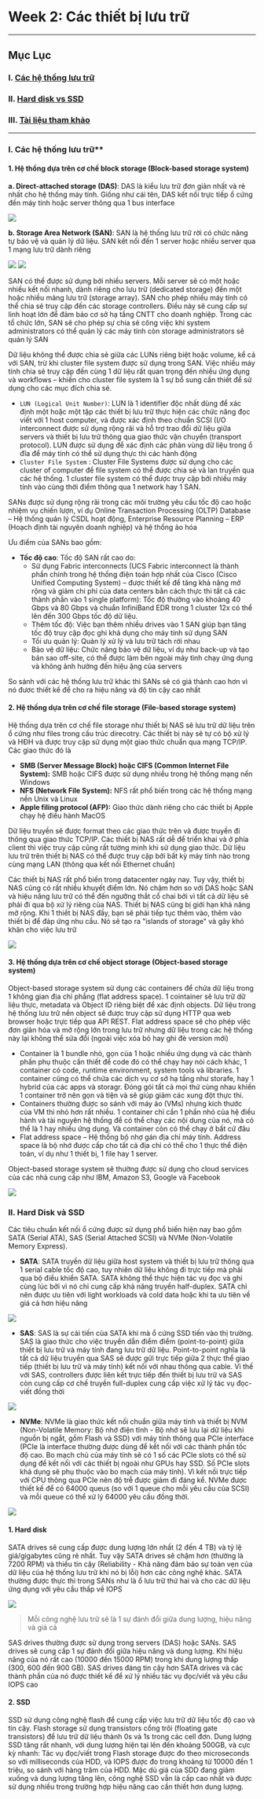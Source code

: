 # Week 2: Các thiết bị lưu trữ
---
## **Mục Lục**

### I. [Các hệ thống lưu trữ](#sd)

### II. [Hard disk vs SSD](#ss)

### III. [Tài liệu tham khảo](#reference)

---
<a name='sd'></a> 
### I. Các hệ thống lưu trữ**

#### 1. Hệ thống dựa trên cơ chế block storage (Block-based storage system)

**a. Direct-attached storage (DAS)**: DAS là kiểu lưu trữ đơn giản nhất và rẻ nhất cho hệ thống máy tính. Giống như cái tên, DAS kết nối trực tiếp ổ cứng đến máy tính hoặc server thông qua 1 bus interface

<img src="./Images/das.png">


**b. Storage Area Network (SAN)**: SAN là hệ thống lưu trữ rời có chức năng tự bảo vệ và quản lý dữ liệu. SAN kết nối đến 1 server hoặc nhiều server qua 1 mạng lưu trữ dành riêng

<img src="./Images/san.png">

<img src="./Images/SAN.gif">


SAN có thể được sử dụng bởi nhiều servers. Mỗi server sẽ có một hoặc nhiều kết nối nhanh, dành riêng cho lưu trữ (dedicated storage) đến một hoặc nhiều mảng lưu trữ (storage array). SAN cho phép nhiều máy tính có thể chia sẻ truy cập đến các storage controllers. Điều này sẽ cung cấp sự linh hoạt lớn để đảm bảo cơ sở hạ tầng CNTT cho doanh nghiệp. Trong các tổ chức lớn, SAN sẽ cho phép sự chia sẻ công việc khi system administrators có thể quản lý các máy tính còn storage administrators sẽ quản lý SAN

Dữ liệu không thể được chia sẻ giữa các LUNs riêng biệt hoặc volume, kể cả với SAN, trừ khi cluster file system được sử dụng trong SAN. Việc nhiều máy tính chia sẻ truy cập đến cùng 1 dữ liệu rất quan trọng đến nhiều ứng dụng và workflows – khiến cho cluster file system là 1 sự bổ sung cần thiết để sử dụng cho các mục đích chia sẻ.

- `LUN (Logical Unit Number)`: LUN là 1 identifier độc nhất dùng để xác định một hoặc một tập các thiết bị lưu trữ thực hiện các chức năng đọc viết với 1 host computer, và được xác định theo chuẩn SCSI (I/O interconnect được sử dụng rộng rãi và hỗ trợ trao đổi dữ liệu giữa servers và thiết bị lưu trữ thông qua giao thức vận chuyển (transport protocol). LUN được sử dụng để xác định các phân vùng dữ liệu trong ổ đĩa để máy tính có thể sử dụng thực thi các hành động
- `Cluster File System` : Cluster File Systems được sử dụng cho các cluster of computer để file system có thể được chia sẻ và lan truyền qua các hệ thống. 1 cluster file system có thể được truy cập bởi nhiều máy tính vào cùng thời điểm thông qua 1 network hay 1 SAN.

SANs được sử dụng rộng rãi trong các môi trường yêu cầu tốc độ cao hoặc nhiệm vụ chiến lượn, ví dụ Online Transaction Processing (OLTP) Database – Hệ thống quản lý CSDL hoạt động, Enterprise Resource Planning – ERP (Hoạch định tài nguyên doanh nghiệp) và hệ thống ảo hóa

Ưu điểm của SANs bao gồm:

- **Tốc độ cao**: Tốc độ SAN rất cao do:
    - Sử dụng Fabric interconnects (UCS Fabric interconnect là thành phần chính trong hệ thống điện toán hợp nhất của Cisco (Cisco Unified Computing System) – được thiết kế để tăng khả năng mở rộng và giảm chi phí của data centers bằn cách thực thi tất cả các thành phần vào 1 single platform): Tốc độ thường vào khoảng 40 Gbps và 80 Gbps và chuẩn InfiniBand EDR trong 1 cluster 12x có thể lên đến 300 Gbps tốc độ dữ liệu.
    - Thêm tốc độ: Việc bạn thêm nhiều drives vào 1 SAN giúp bạn tăng tốc độ truy cập đọc ghi khả dụng cho máy tính sử dụng SAN
    - Tối ưu quản lý: Quản lý xử lý và lưu trữ tách rời nhau
    - Bảo vệ dữ liệu: Chức năng bảo vệ dữ liệu, ví dụ như back-up và tạo bản sao off-site, có thể được làm bên ngoài máy tình chạy ứng dụng và không ảnh hưởng đến hiệu ặng của servers

So sánh với các hệ thống lưu trữ khác thì SANs sẽ có giá thành cao hơn vì nó đươc thiết kế để cho ra hiệu năng và độ tin cậy cao nhất

#### 2. Hệ thống dựa trên cơ chế file storage (File-based storage system)

Hệ thống dựa trên cơ chế file storage như thiết bị NAS sẽ lưu trữ dữ liệu trên ổ cứng như files trong cấu trúc direcotry. Các thiết bị này sẽ tự có bộ xử lý và HĐH và được truy cập sử dụng một giao thức chuẩn qua mạng TCP/IP. Các giao thức đó là

- **SMB (Server Message Block) hoặc CIFS (Common Internet File System):** SMB hoặc CIFS được sử dụng nhiều trong hệ thống mạng nền Windows
- **NFS (Network File System):** NFS rất phổ biến trong các hệ thống mạng nền Unix và Linux
- **Apple filing protocol (AFP):** Giao thức dành riêng cho các thiết bị Apple chạy hệ điều hành MacOS

Dữ liệu truyền sẽ được format theo các giao thức trên và được truyền đi thông qua giao thức TCP/IP. Các thiết bị NAS rất dễ để triển khai và ở phía client thì việc truy cập cũng rất tường minh khi sử dụng giao thức. Dữ liệu lưu trữ trên thiết bị NAS có thể được truy cập bởi bất kỳ máy tính nào trong cùng mạng LAN (thông qua kết nối Ethernet chuẩn)

Các thiết bị NAS rất phổ biến trong datacenter ngày nay. Tuy vậy, thiết bị NAS cũng có rất nhiều khuyết điểm lớn. Nó chậm hơn so với DAS hoặc SAN và hiệu năng lưu trữ có thể đến ngưỡng thắt cổ chai bởi vì tất cả dữ liệu sẽ phải đi qua bộ xử lý riêng của NAS. Thiết bị NAS cũng bị giới hạn khả năng mở rộng. Khi 1 thiết bị NAS đầy, bạn sẽ phải tiếp tục thêm vào, thêm vào thiết bị để đáp ứng nhu cầu. Nó sẽ tạo ra "islands of storage" và gây khó khăn cho việc lưu trữ

<img src="./Images/block1.png">


#### 3. Hệ thống dựa trên cơ chế object storage (Object-based storage system)

Object-based storage system sử dụng các containers để chứa dữ liệu trong 1 không gian địa chỉ phẳng (flat address space). 1 cointainer sẽ lưu trữ dữ liệu thực, metadata và Object ID riêng biệt để xác định objects. Dữ liệu trong hệ thống lưu trữ nền object sẽ được truy cập sử dụng HTTP qua web browser hoặc trực tiếp qua API REST. Flat address space sẽ cho phép việc đơn giản hóa và mở rộng lớn trong lưu trữ nhưng dữ liệu trong các hệ thống này lại không thể sửa đổi (ngoài việc xóa bỏ hay ghi đè version mới)
- Container là 1 bundle nhỏ, gọn của 1 hoặc nhiều ứng dụng và các thành phần phụ thuộc cần thiết để code đó có thể chạy hay nói cách khác, 1 container có code, runtime environment, system tools và libraries. 1 container cũng có thể chứa các dịch vụ cơ sở hạ tầng như storafe, hay 1 hybrid của các apps và storagr. Đóng gói tất cả mọi thứ cùng nhau khiến 1 container trở nên gọn và tiện và sẽ giúp giảm các xung đột thực thi.
 - Containers thường được so sánh với máy ảo (VMs) nhưng kích thước của VM thì nhỏ hơn rất nhiều. 1 container chỉ cần 1 phần nhỏ của hệ điều hành và tài nguyên hệ thống để có thể chạy các nội dung của nó, mà có thể là 1 hay nhiều ứng dụng. Và container còn có thể chạy ở bất cứ đâu
 - Flat address space – Hệ thống bộ nhợ gán địa chỉ máy tính. Address space là bộ nhớ được cấp cho tất cả địa chỉ có thể cho 1 thực thể điện toán, ví dụ như 1 thiết bị, 1 file hay 1 server.

Object-based storage system sẽ thường được sử dụng cho cloud services của các nhà cung cấp như IBM, Amazon S3, Google và Facebook

<img src="./Images/obj.png">

<a name='ss'></a> 
### II. Hard Disk và SSD

Các tiêu chuẩn kết nối ổ cứng được sử dụng phổ biến hiện nay bao gồm SATA (Serial ATA), SAS (Serial Attached SCSI) và NVMe (Non-Volatile Memory Express). 
- **SATA**: SATA truyền dữ liệu giữa host system và thiết bị lưu trữ thông qua 1 serial cable tốc độ cao, tuy nhiên dữ liệu không đi trực tiếp mà phải qua bộ điều khiển SATA. SATA không thể thực hiện tác vụ đọc và ghi cùng lúc bởi vì nó chỉ cung cấp khả năng truyền half-duplex. SATA chỉ nên được ưu tiên với light workloads và cold data hoặc khi ta ưu tiên về giá cả hơn hiệu năng

<img src="./Images/sata.webp">


- **SAS**: SAS là sự cải tiến của SATA khi mà ổ cứng SSD tiến vào thị trường. SAS là giao thức cho việc truyền dẫn điểm điểm (point-to-point) giữa thiết bị lưu trữ và máy tính đang lưu trữ dữ liệu. Point-to-point nghĩa là tất cả dữ liệu truyền qua SAS sẽ được gửi trực tiếp giữa 2 thực thể giao tiếp (thiết bị lưu trữ và máy tính) kết nối với nhau thông qua cable. Vì thế với SAS, controllers được liên kết trực tiếp đến thiết bị lưu trữ và SAS còn cung cấp cơ chế truyền full-duplex cung cấp việc xử lý tác vụ đọc-viết đồng thời

<img src="./Images/sas.jpg">

- **NVMe**: NVMe là giao thức kết nối chuẩn giữa máy tính và thiết bị NVM (Non-Volatile Memory: Bộ nhớ điện tĩnh - Bộ nhớ sẽ lưu lại dữ liệu khi nguồn bị ngắt, gồm Flash và SSD) với máy tính thông qua PCIe interface (PCIe là interface thường được dùng để kết nối với các thành phần tốc độ cao. Bo mạch chủ của máy tính sẽ có 1 số các PCIe slots có thể sử dụng để kết nối với các thiết bị ngoài như GPUs hay SSD. Số PCIe slots khả dụng sẽ phụ thuộc vào bo mạch của máy tính). Vì kết nối trực tiếp với CPU thông qua PCIe nên độ trễ được giảm đi đáng kể. NVMe được thiết kế để có 64000 queus (so với 1 queue cho mỗi yêu cầu của SCSI) và mỗi queue có thể xử lý 64000 yêu cầu đồng thời.

<img src="./Images/nvme.jpg">

#### 1. Hard disk

SATA drives sẽ cung cấp được dung lượng lớn nhất (2 đến 4 TB) và tỷ lệ giá/gigabytes cũng rẻ nhất. Tuy vậy SATA drives sẽ chậm hơn (thường là 7200 RPM) và thiếu tin cậy (Reliability - Khả năng đảm bảo sự toàn vẹn của dữ liệu của hệ thống lưu trữ khi nó bị lỗi) hơn các công nghệ khác. SATA thường được thực thi trong SANs như là ổ lưu trữ thứ hai và cho các dữ liệu ứng dụng với yêu cầu thấp về IOPS

<img src="./Images/trend.png">


> Mỗi công nghệ lưu trữ sẽ là 1 sự đánh đổi giữa dung lượng, hiệu năng và giá cả

SAS drives thường được sử dụng trong servers (DAS) hoặc SANs. SAS drives sẽ cung cấp 1 sự đánh đổi giữa hiệu năng và dung lượng. Khi hiệu năng của nó rất cao (10000 đến 15000 RPM) trong khi dung lượng thấp (300, 600 đến 900 GB). SAS drives đáng tin cậy hơn SATA drives và các thành phần của nó được thiết kế để xứ lý nhiều tác vụ đọc/viết và yêu cầu IOPS cao

#### 2. SSD

SSD sử dụng công nghệ flash để cung cấp việc lưu trữ dữ liệu tốc độ cao và tin cậy. Flash storage sử dụng transistors cổng trôi (floating gate transistors) để lưu trữ dữ liệu thành 0s và 1s trong các cell đơn. Dung lượng SSD tăng rất nhanh, với dung lượng hiện tại lên đến khoảng 500GB, và cực kỳ nhanh: Tác vụ đọc/viết trong Flash storage được đo theo microseconds so với milliseconds của HDD, và IOPS được đo trong khoảng từ 10000 đến 1 triệu, so sánh với hàng trăm của HDD. Mặc dù giá của SDD đang giảm xuống và dung lượng tăng lên, công nghệ SSD vẫn là cấp cao nhất và được sử dụng nhiều trong trường hợp hiệu năng cao cần thiết hơn dung lượng.
